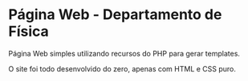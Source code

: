 # Página Web - Departamento de Física

Página Web simples utilizando recursos do PHP para gerar templates.

O site foi todo desenvolvido do zero, apenas com HTML e CSS puro.

